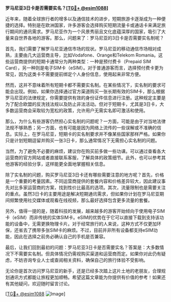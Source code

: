 **罗马尼亚3日卡是否需要实名？[[TG💪+ @esim1088](https://t.me/s/esim1088)]**

近年来，随着全球旅行者的增多以及通信技术的进步，短期旅游卡逐渐成为一种便捷的选择。特别是在欧洲国家，许多游客会选择购买短期流量卡或通话卡来满足旅行期间的通讯需求。罗马尼亚作为一个风景秀丽且文化底蕴深厚的国家，吸引了大量来自世界各地的游客。那么，问题来了：罗马尼亚的3日卡是否需要实名制呢？

首先，我们需要了解罗马尼亚通信市场的现状。罗马尼亚的移动通信市场相对成熟，主要由几大运营商主导，比如Vodafone、Orange和Telekom Romania。这些运营商提供的短期卡通常分为两种类型：一种是预付费卡（Prepaid SIM Card），另一种则是电子SIM卡（eSIM）。对于普通游客而言，选择预付费卡更为常见，因为这类卡不需要提前绑定个人身份信息，使用起来非常方便。

然而，这并不意味着所有短期卡都不需要实名制。在某些情况下，实名制的要求可能会出现。例如，如果你选择通过官方渠道购买一张长期有效的SIM卡，那么根据罗马尼亚的法律规定，你需要提供有效的身份证件信息进行注册。这种规定主要是为了配合欧盟的反洗钱法规以及防止非法活动。但对于短期卡，尤其是3日卡，大多数运营商会采取较为宽松的政策，允许用户无需实名即可激活和使用。

那么，为什么有些游客仍然担心实名制的问题呢？一方面，可能是由于对当地法律法规不够熟悉；另一方面，也有可能是因为网络上流传的一些误解或不准确的信息。实际上，在罗马尼亚，短期卡的实名制要求并不像某些国家那样严格。如果你只是计划短期逗留并购买一张3日卡，那么通常情况下无需担心实名制的问题。

当然，为了避免不必要的麻烦，建议你在购买前多做一些功课。可以通过查看各大运营商的官方网站或者直接联系客服，了解具体的政策细节。此外，也可以参考其他游客的经验分享，这样能更全面地掌握相关信息。

除了实名制的问题，购买罗马尼亚3日卡还有哪些需要注意的地方呢？首先，价格是一个重要的考量因素。不同运营商提供的套餐内容和价格差异较大，因此建议事先对比多家运营商的方案，找到性价比最高的选项。其次，流量限制也是需要关注的重点。虽然3日卡的主要用途是解决短期通讯需求，但如果你计划在罗马尼亚期间频繁使用社交媒体或观看在线视频，那么最好选择包含更多流量的套餐。

另外，值得一提的是，随着科技的发展，越来越多的游客开始倾向于使用电子SIM卡（eSIM）而非传统的实体SIM卡。eSIM的优势在于它可以直接下载到支持该功能的设备中，无需更换物理卡片。对于经常旅行的人来说，这种方式不仅更加环保，还省去了携带多张SIM卡的麻烦。不过，目前并非所有设备都支持eSIM功能，因此在选择之前务必确认自己的手机是否兼容。

最后，让我们回到最初的问题：罗马尼亚3日卡是否需要实名？答案是：大多数情况下不需要实名制。但具体情况仍需视购买渠道和运营商而定。如果你对此仍有疑虑，不妨咨询专业人士或查阅相关资料，确保自己的旅行体验不受影响。

无论你是首次访问罗马尼亚的新手，还是已经多次踏上这片土地的老朋友，合理规划通讯方式都能让旅程更加顺畅。希望这篇文章能为你提供有价值的参考！如果还有其他疑问，欢迎随时留言讨论。

[[TG💪+ @esim1088](https://t.me/s/esim1088) ![Image](https://i.postimg.cc/4NQfJmqS/Snipaste-2025-05-13-00-14-12.png)]